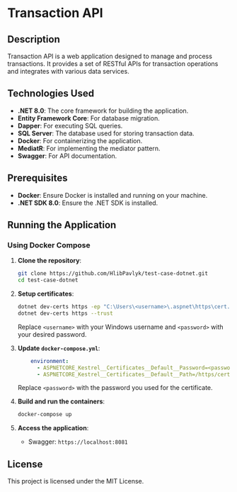 # Transaction API

## Description
Transaction API is a web application designed to manage and process transactions. It provides a set of RESTful APIs for transaction operations and integrates with various data services.

## Technologies Used
- **.NET 8.0**: The core framework for building the application.
- **Entity Framework Core**: For database migration.
- **Dapper**: For executing SQL queries.
- **SQL Server**: The database used for storing transaction data.
- **Docker**: For containerizing the application.
- **MediatR**: For implementing the mediator pattern.
- **Swagger**: For API documentation.

## Prerequisites
- **Docker**: Ensure Docker is installed and running on your machine.
- **.NET SDK 8.0**: Ensure the .NET SDK is installed.

## Running the Application

### Using Docker Compose
1. **Clone the repository**:
    ```sh
    git clone https://github.com/HlibPavlyk/test-case-dotnet.git
    cd test-case-dotnet
    ```

2. **Setup certificates**:
    ```sh
    dotnet dev-certs https -ep "C:\Users\<username>\.aspnet\https\cert.pfx" -p <password>
    dotnet dev-certs https --trust
    ```
   Replace `<username>` with your Windows username and `<password>` with your desired password.


3. **Update `docker-compose.yml`**:
    ```yaml
        environment:
          - ASPNETCORE_Kestrel__Certificates__Default__Password=<password>
          - ASPNETCORE_Kestrel__Certificates__Default__Path=/https/cert.pfx
    ```
   
   Replace `<password>` with the password you used for the certificate.


4. **Build and run the containers**:
    ```sh
    docker-compose up
    ```

5. **Access the application**:
   - Swagger: `https://localhost:8081`

## License
This project is licensed under the MIT License.